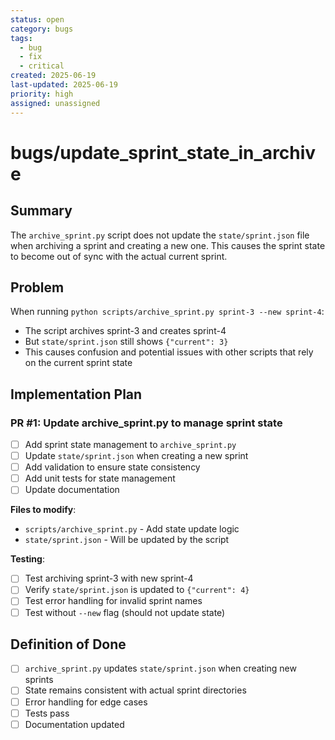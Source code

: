 ```yaml
---
status: open
category: bugs
tags:
  - bug
  - fix
  - critical
created: 2025-06-19
last-updated: 2025-06-19
priority: high
assigned: unassigned
---
```


# bugs/update_sprint_state_in_archive

## Summary

The `archive_sprint.py` script does not update the `state/sprint.json` file when archiving a sprint and creating a new one. This causes the sprint state to become out of sync with the actual current sprint.

## Problem

When running `python scripts/archive_sprint.py sprint-3 --new sprint-4`:
- The script archives sprint-3 and creates sprint-4
- But `state/sprint.json` still shows `{"current": 3}`
- This causes confusion and potential issues with other scripts that rely on the current sprint state

## Implementation Plan

### PR #1: Update archive_sprint.py to manage sprint state
- [ ] Add sprint state management to `archive_sprint.py`
- [ ] Update `state/sprint.json` when creating a new sprint
- [ ] Add validation to ensure state consistency
- [ ] Add unit tests for state management
- [ ] Update documentation

**Files to modify**:
- `scripts/archive_sprint.py` - Add state update logic
- `state/sprint.json` - Will be updated by the script

**Testing**:
- [ ] Test archiving sprint-3 with new sprint-4
- [ ] Verify `state/sprint.json` is updated to `{"current": 4}`
- [ ] Test error handling for invalid sprint names
- [ ] Test without `--new` flag (should not update state)

## Definition of Done
- [ ] `archive_sprint.py` updates `state/sprint.json` when creating new sprints
- [ ] State remains consistent with actual sprint directories
- [ ] Error handling for edge cases
- [ ] Tests pass
- [ ] Documentation updated